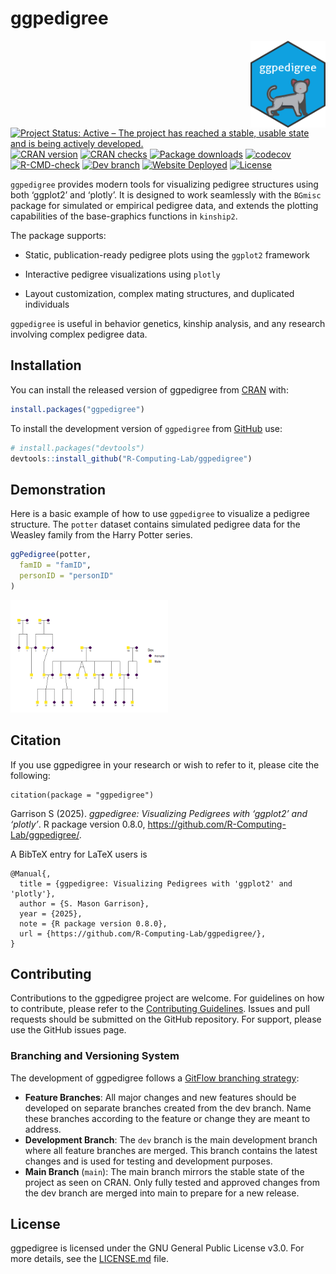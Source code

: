 
<!-- README.md is generated from README.Rmd. Please edit that file -->

# ggpedigree

<!-- badges: start -->

<a href="https://r-computing-lab.github.io/ggpedigree/"><img src="man/figures/hex.png" align="right" height="139" alt="ggpedigree website" /></a>
[![Project Status: Active – The project has reached a stable, usable
state and is being actively
developed.](https://www.repostatus.org/badges/latest/active.svg)](https://www.repostatus.org/#active)
[![CRAN
version](https://www.r-pkg.org/badges/version/ggpedigree)](https://CRAN.R-project.org/package=ggpedigree)
[![CRAN
checks](https://badges.cranchecks.info/worst/ggpedigree.svg)](https://cran.r-project.org/web/checks/check_results_ggpedigree.html)
[![Package
downloads](https://cranlogs.r-pkg.org/badges/grand-total/ggpedigree)](https://cranlogs.r-pkg.org/badges/grand-total/ggpedigree)
[![codecov](https://codecov.io/gh/R-Computing-Lab/ggpedigree/branch/main/graph/badge.svg?token=xXWYDcD9CF)](https://app.codecov.io/gh/R-Computing-Lab/ggpedigree)</br>
[![R-CMD-check](https://github.com/R-Computing-Lab/ggpedigree/actions/workflows/R-CMD-check.yaml/badge.svg)](https://github.com/R-Computing-Lab/ggpedigree/actions/workflows/R-CMD-check.yaml)
[![Dev
branch](https://github.com/R-Computing-Lab/ggpedigree/actions/workflows/R-CMD-devcheck.yaml/badge.svg)](https://github.com/R-Computing-Lab/ggpedigree/actions/workflows/R-CMD-devcheck.yaml)
[![Website
Deployed](https://github.com/R-Computing-Lab/ggpedigree/actions/workflows/pkgdown.yaml/badge.svg)](https://github.com/R-Computing-Lab/ggpedigree/actions/workflows/pkgdown.yaml)
[![License](https://img.shields.io/badge/License-GPL_v3-blue.svg)](https://www.gnu.org/licenses/gpl-3.0.html)

<!-- badges: end -->

`ggpedigree` provides modern tools for visualizing pedigree structures
using both ‘ggplot2’ and ‘plotly’. It is designed to work seamlessly
with the `BGmisc` package for simulated or empirical pedigree data, and
extends the plotting capabilities of the base-graphics functions in
`kinship2`.

The package supports:

- Static, publication-ready pedigree plots using the `ggplot2` framework

- Interactive pedigree visualizations using `plotly`

- Layout customization, complex mating structures, and duplicated
  individuals

`ggpedigree` is useful in behavior genetics, kinship analysis, and any
research involving complex pedigree data.

## Installation

You can install the released version of ggpedigree from
[CRAN](https://cran.r-project.org/) with:

``` r
install.packages("ggpedigree")
```

To install the development version of `ggpedigree` from
[GitHub](https://github.com/) use:

``` r
# install.packages("devtools")
devtools::install_github("R-Computing-Lab/ggpedigree")
```

## Demonstration

Here is a basic example of how to use `ggpedigree` to visualize a
pedigree structure. The `potter` dataset contains simulated pedigree
data for the Weasley family from the Harry Potter series.

``` r
ggPedigree(potter,
  famID = "famID",
  personID = "personID"
)
```

<img src="man/figures/README-basic-usage-1.png" width="50%" />

## Citation

If you use ggpedigree in your research or wish to refer to it, please
cite the following:

    citation(package = "ggpedigree")

Garrison S (2025). *ggpedigree: Visualizing Pedigrees with ‘ggplot2’ and
‘plotly’*. R package version 0.8.0,
<https://github.com/R-Computing-Lab/ggpedigree/>.

A BibTeX entry for LaTeX users is

    @Manual{,
      title = {ggpedigree: Visualizing Pedigrees with 'ggplot2' and 'plotly'},
      author = {S. Mason Garrison},
      year = {2025},
      note = {R package version 0.8.0},
      url = {https://github.com/R-Computing-Lab/ggpedigree/},
    }

## Contributing

Contributions to the ggpedigree project are welcome. For guidelines on
how to contribute, please refer to the [Contributing
Guidelines](https://github.com/R-Computing-Lab/ggpedigree/blob/main/CONTRIBUTING.md).
Issues and pull requests should be submitted on the GitHub repository.
For support, please use the GitHub issues page.

### Branching and Versioning System

The development of ggpedigree follows a [GitFlow branching
strategy](https://tilburgsciencehub.com/topics/automation/version-control/advanced-git/git-branching-strategies/):

- **Feature Branches**: All major changes and new features should be
  developed on separate branches created from the dev branch. Name these
  branches according to the feature or change they are meant to address.
- **Development Branch**: The `dev` branch is the main development
  branch where all feature branches are merged. This branch contains the
  latest changes and is used for testing and development purposes.
- **Main Branch** (`main`): The main branch mirrors the stable state of
  the project as seen on CRAN. Only fully tested and approved changes
  from the dev branch are merged into main to prepare for a new release.

## License

ggpedigree is licensed under the GNU General Public License v3.0. For
more details, see the
[LICENSE.md](https://github.com/R-Computing-Lab/ggpedigree/blob/main/LICENSE.md)
file.
